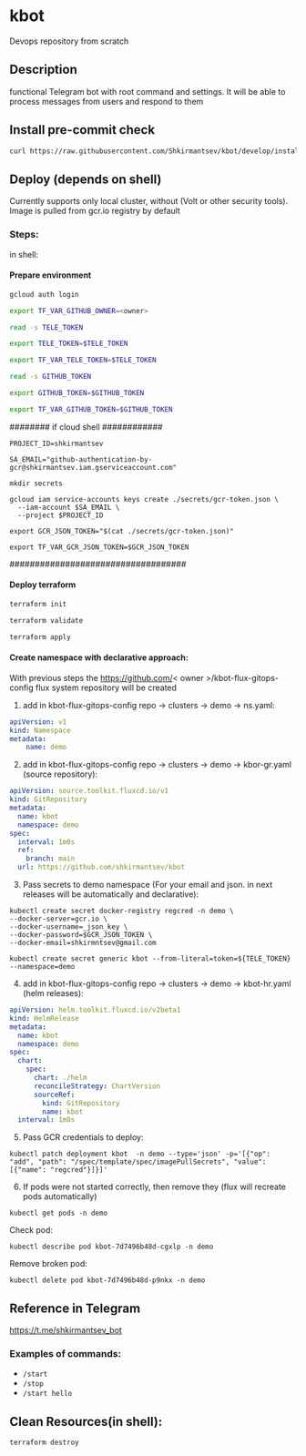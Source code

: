 # kbot
Devops repository from scratch

## Description

functional Telegram bot with root command and settings. It will be able to process messages from users and respond to them

## Install pre-commit check

```bash
curl https://raw.githubusercontent.com/Shkirmantsev/kbot/develop/install-local-hooks.sh | sh

```


## Deploy (depends on shell)

Currently supports only local cluster, without (Volt or other security tools). Image is pulled from gcr.io registry by default

### Steps:

in shell:

#### Prepare environment
```bash
gcloud auth login
```

```bash
export TF_VAR_GITHUB_OWNER=<owner>
```

```bash
read -s TELE_TOKEN
```

```bash
export TELE_TOKEN=$TELE_TOKEN
```

```bash
export TF_VAR_TELE_TOKEN=$TELE_TOKEN
```

```bash
read -s GITHUB_TOKEN
```

```bash
export GITHUB_TOKEN=$GITHUB_TOKEN
```

```bash
export TF_VAR_GITHUB_TOKEN=$GITHUB_TOKEN
```

######## if cloud shell ############

```shell
PROJECT_ID=shkirmantsev
```

```shell
SA_EMAIL="github-authentication-by-gcr@shkirmantsev.iam.gserviceaccount.com"
```

``` shell
mkdir secrets
```

```shell
gcloud iam service-accounts keys create ./secrets/gcr-token.json \
  --iam-account $SA_EMAIL \
  --project $PROJECT_ID
```

```shell
export GCR_JSON_TOKEN="$(cat ./secrets/gcr-token.json)"
```
```shell
export TF_VAR_GCR_JSON_TOKEN=$GCR_JSON_TOKEN
```
###################################

#### Deploy terraform

```bash
terraform init
```

```bash
terraform validate
```

```bash
terraform apply
```

#### Create namespace with declarative approach:

With previous steps the https://github.com/< owner >/kbot-flux-gitops-config flux system repository will be created

1) add in kbot-flux-gitops-config repo -> clusters -> demo -> ns.yaml:
```yaml
apiVersion: v1
kind: Namespace
metadata:
    name: demo
```

2) add in kbot-flux-gitops-config repo -> clusters -> demo -> kbor-gr.yaml (source repository):
```yaml
apiVersion: source.toolkit.fluxcd.io/v1
kind: GitRepository
metadata:
  name: kbot
  namespace: demo
spec:
  interval: 1m0s
  ref:
    branch: main
  url: https://github.com/shkirmantsev/kbot
```

3) Pass secrets to demo namespace (For your email and json. in next releases will be automatically and declarative):

```shell
kubectl create secret docker-registry regcred -n demo \
--docker-server=gcr.io \
--docker-username=_json_key \
--docker-password=$GCR_JSON_TOKEN \
--docker-email=shkirmntsev@gmail.com
```

```shell
kubectl create secret generic kbot --from-literal=token=${TELE_TOKEN} --namespace=demo
```

4) add in kbot-flux-gitops-config repo -> clusters -> demo -> kbot-hr.yaml (helm releases):
```yaml
apiVersion: helm.toolkit.fluxcd.io/v2beta1
kind: HelmRelease
metadata:
  name: kbot
  namespace: demo
spec:
  chart:
    spec:
      chart: ./helm
      reconcileStrategy: ChartVersion
      sourceRef:
        kind: GitRepository
        name: kbot
  interval: 1m0s
```

5) Pass GCR credentials to deploy:

```shell
kubectl patch deployment kbot  -n demo --type='json' -p='[{"op": "add", "path": "/spec/template/spec/imagePullSecrets", "value":[{"name": "regcred"}]}]'
```

6) If pods were not started correctly, then remove they (flux will recreate pods automatically)

```shell
kubectl get pods -n demo
```

Check pod:
```shell
kubectl describe pod kbot-7d7496b48d-cgxlp -n demo
```

Remove broken pod:
```shell
kubectl delete pod kbot-7d7496b48d-p9nkx -n demo
```


## Reference in Telegram

https://t.me/shkirmantsev_bot

### Examples of commands:
- ```/start```
- ```/stop```
- ```/start hello```

## Clean Resources(in shell):

```shell
terraform destroy
```